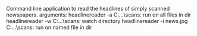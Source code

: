 Command line application to read the headlines of simply scanned newspapers.
arguments:
headlinereader -a C:\...\scans: run on all files in dir
headlinereader -w C:\...\scans: watch directory
headlinereader -i news.jpg C:\...\scans: run on named file in dir
